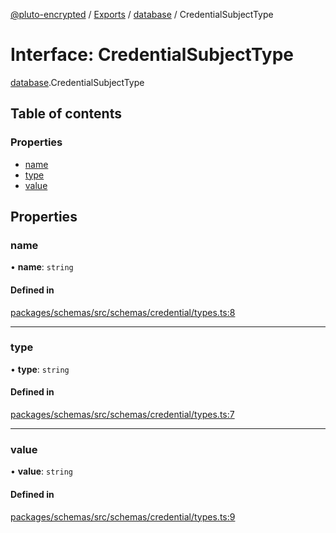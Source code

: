 [@pluto-encrypted](../README.md) / [Exports](../modules.md) / [database](../modules/database-1.md) / CredentialSubjectType

# Interface: CredentialSubjectType

[database](../modules/database-1.md).CredentialSubjectType

## Table of contents

### Properties

- [name](database-1.CredentialSubjectType.md#name)
- [type](database-1.CredentialSubjectType.md#type)
- [value](database-1.CredentialSubjectType.md#value)

## Properties

### name

• **name**: `string`

#### Defined in

[packages/schemas/src/schemas/credential/types.ts:8](https://github.com/atala-community-projects/pluto-encrypted/blob/b730e61/packages/schemas/src/schemas/credential/types.ts#L8)

___

### type

• **type**: `string`

#### Defined in

[packages/schemas/src/schemas/credential/types.ts:7](https://github.com/atala-community-projects/pluto-encrypted/blob/b730e61/packages/schemas/src/schemas/credential/types.ts#L7)

___

### value

• **value**: `string`

#### Defined in

[packages/schemas/src/schemas/credential/types.ts:9](https://github.com/atala-community-projects/pluto-encrypted/blob/b730e61/packages/schemas/src/schemas/credential/types.ts#L9)
